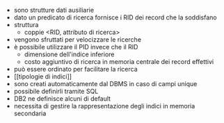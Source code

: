 - sono strutture dati ausiliarie
- dato un predicato di ricerca fornisce i RID dei record che la soddisfano
- struttura
	- coppie <RID, attributo di ricerca>
- vengono sfruttati per velocizzare le ricerche
- è possibile utilizzare il PID invece che il RID
	- dimensione dell'indice inferiore
	- costo aggiuntivo di ricerca in memoria centrale dei record effettivi
- può essere ordinato per facilitare la ricerca
- [[tipologie di indici]]
- sono creati automaticamente dal DBMS in caso di campi unique
- possibile definirli tramite SQL
- DB2 ne definisce alcuni di default
- necessita di gestire la rappresentazione degli indici in memoria secondaria